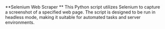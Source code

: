 **Selenium Web Scraper
**
This Python script utilizes Selenium to capture a screenshot of a specified web page.
The script is designed to be run in headless mode, making it suitable for automated tasks and server environments.
